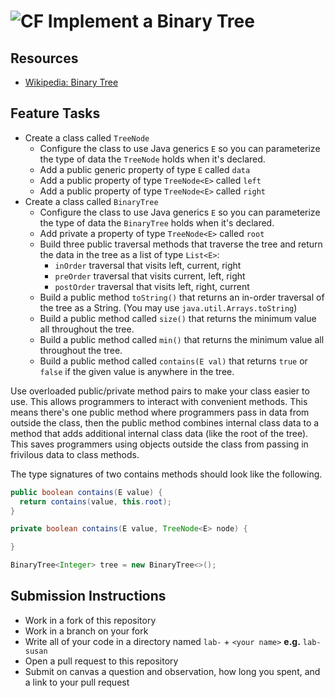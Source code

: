# ![CF](http://i.imgur.com/7v5ASc8.png) Implement a Binary Tree

## Resources
* [Wikipedia: Binary Tree](https://en.wikipedia.org/wiki/Binary_tree)

## Feature Tasks
* Create a class called `TreeNode`
  * Configure the class to use Java generics `E` so you can parameterize the type
    of data the `TreeNode` holds when it's declared.
  * Add a public generic property of type `E` called `data`
  * Add a public property of type `TreeNode<E>` called `left`
  * Add a public property of type `TreeNode<E>` called `right`
* Create a class called `BinaryTree`
  * Configure the class to use Java generics `E` so you can parameterize the type
    of data the `BinaryTree` holds when it's declared.
  * Add private a property of type `TreeNode<E>` called `root`
  * Build three public traversal methods that traverse the tree and return the
    data in the tree as a list of type `List<E>`:
    * `inOrder` traversal that visits left, current, right
    * `preOrder` traversal that visits current, left, right
    * `postOrder` traversal that visits left, right, current
  * Build a public method `toString()` that returns an in-order traversal of
    the tree as a String. (You may use `java.util.Arrays.toString`)
  * Build a public method called `size()` that returns the minimum value all
    throughout the tree.
  * Build a public method called `min()` that returns the minimum value all
    throughout the tree.
  * Build a public method called `contains(E val)` that returns `true` or
    `false` if the given value is anywhere in the tree.

Use overloaded public/private method pairs to make your class easier to use.
This allows programmers to interact with convenient methods. This means there's
one public method where programmers pass in data from outside the class, then
the public method combines internal class data to a method that adds additional
internal class data (like the root of the tree). This saves programmers using
objects outside the class from passing in frivilous data to class methods.

The type signatures of two contains methods should look like the following.

```java
public boolean contains(E value) {
  return contains(value, this.root);
}

private boolean contains(E value, TreeNode<E> node) {

}
```

```java
BinaryTree<Integer> tree = new BinaryTree<>();
```

## Submission Instructions
* Work in a fork of this repository
* Work in a branch on your fork
* Write all of your code in a directory named `lab-` + `<your name>` **e.g.** `lab-susan`
* Open a pull request to this repository
* Submit on canvas a question and observation, how long you spent, and a link to
  your pull request
